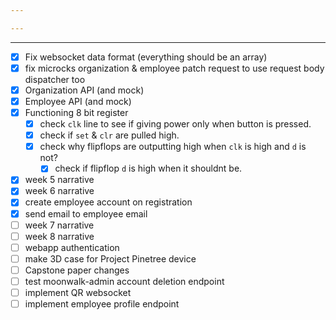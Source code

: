 ```yaml
---

---
```

---
- [x] Fix websocket data format (everything should be an array)
- [x] fix microcks organization & employee patch request to use request body dispatcher too
- [x] Organization API (and mock)
- [x] Employee API (and mock)
- [x] Functioning 8 bit register
	- [x] check `clk` line to see if giving power only when button is pressed.
	- [x]  check if `set` & `clr` are pulled high.
	- [x] check why flipflops are outputting high when `clk` is high and `d` is not?
		- [x] check if flipflop `d` is high when it shouldnt be.
- [x] week 5 narrative
- [x] week 6 narrative
- [x] create employee account on registration
- [x] send email to employee email
- [ ] week 7 narrative
- [ ] week 8 narrative
- [ ] webapp authentication 
- [ ] make 3D case for Project Pinetree device
- [ ] Capstone paper changes
- [ ] test moonwalk-admin account deletion endpoint
- [ ] implement QR websocket
- [ ] implement employee profile endpoint